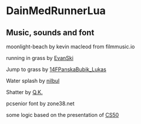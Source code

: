 # DainMedRunnerLua
## Music, sounds and font
moonlight-beach by kevin macleod from filmmusic.io

running in grass by [EvanSki](https://freesound.org/people/EvanSki/sounds/411148/)

Jump to grass by [14FPanskaBubik_Lukas](https://freesound.org/people/14FPanskaBubik_Lukas/sounds/418553/)

Water splash by [nilbul](https://freesound.org/people/nilbul/sounds/404829/)

Shatter by [Q.K.](https://freesound.org/people/Q.K./sounds/56262/)

pcsenior font by zone38.net


some logic based on the presentation of [CS50](https://www.youtube.com/watch?v=3k4CMAaNCuk)
